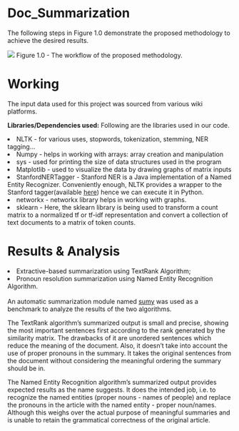 # Doc_Summarization
The following steps in Figure 1.0 demonstrate the proposed methodology to achieve the desired results.

<img src="https://i.imgur.com/n1cJkkl.png">
Figure 1.0 - The workflow of the proposed methodology.

# Working
The input data used for this project was sourced from various wiki platforms.

<b>Libraries/Dependencies used:</b> Following are the libraries used in our code.
<li>NLTK - for various uses, stopwords, tokenization, stemming, NER tagging...</li>
<li>Numpy - helps in working with arrays: array creation and manipulation</li>
<li>sys - used for printing the size of data structures used in the program</li>
<li>Matplotlib - used to visualize the data by drawing graphs of matrix inputs</li>
<li>StanfordNERTagger - Stanford NER is a Java implementation of a Named Entity Recognizer. Conveniently enough, NLTK provides a wrapper to the Stanford tagger(available <a href="https://nlp.stanford.edu/software/CRF-NER.shtml#Download">here</a>) hence we can execute it in Python.</li>
<li>networkx - networkx library helps in working with graphs.</li>
<li>sklearn - Here, the sklearn library is being used to transform a count matrix to a normalized tf or tf-idf representation and convert a collection of text documents to a matrix of token counts.</li>

# Results & Analysis
<li> Extractive-based summarization using TextRank Algorithm; </li>
<li> Pronoun resolution summarization using Named Entity Recognition Algorithm. </li>
<br>
An automatic summarization module named <a href="https://github.com/miso-belica/sumy">sumy</a> was used as a benchmark to analyze the results of the two algorithms. 
<br>
<p>The TextRank algorithm’s summarized output is small and precise, showing the most important sentences first according to the rank generated by the similarity matrix. The drawbacks of it are unordered sentences which reduce the meaning of the document. Also, it doesn’t take into account the use of proper pronouns in the summary. It takes the original sentences from the document without considering the meaningful ordering the summary should be in.</p>
<p>The Named Entity Recognition algorithm’s summarized output provides expected results as the name suggests. It does the intended job, i.e. to recognize the named entities (proper nouns - names of people) and replace the pronouns in the article with the named entity - proper noun/names. Although this weighs over the actual purpose of meaningful summaries and is unable to retain the grammatical correctness of the original article. </p>
